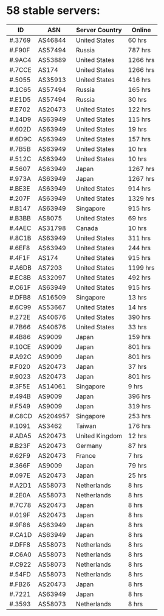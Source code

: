 # 58 stable servers:

| ID | ASN | Server Country | Online |
| ------ | ------ | ------ | ------ |
| #.3769 | AS46844 | United States | 60 hrs |
| #.F90F | AS57494 | Russia | 787 hrs |
| #.9AC4 | AS53889 | United States | 1266 hrs |
| #.7CCE | AS174 | United States | 1266 hrs |
| #.5055 | AS35913 | United States | 416 hrs |
| #.1C65 | AS57494 | Russia | 165 hrs |
| #.E1D5 | AS57494 | Russia | 30 hrs |
| #.E702 | AS20473 | United States | 122 hrs |
| #.14D9 | AS63949 | United States | 115 hrs |
| #.602D | AS63949 | United States | 19 hrs |
| #.6D9C | AS63949 | United States | 157 hrs |
| #.7B5B | AS63949 | United States | 10 hrs |
| #.512C | AS63949 | United States | 10 hrs |
| #.5607 | AS63949 | Japan | 1267 hrs |
| #.973A | AS63949 | Japan | 1267 hrs |
| #.BE3E | AS63949 | United States | 914 hrs |
| #.207F | AS63949 | United States | 1329 hrs |
| #.B147 | AS63949 | Singapore | 915 hrs |
| #.B3BB | AS8075 | United States | 69 hrs |
| #.4AEC | AS31798 | Canada | 10 hrs |
| #.8C1B | AS63949 | United States | 311 hrs |
| #.6EF8 | AS63949 | United States | 244 hrs |
| #.4F1F | AS174 | United States | 915 hrs |
| #.A6DB | AS7203 | United States | 1199 hrs |
| #.EC8B | AS32097 | United States | 492 hrs |
| #.C61F | AS63949 | United States | 915 hrs |
| #.DFB8 | AS16509 | Singapore | 13 hrs |
| #.6C99 | AS53667 | United States | 14 hrs |
| #.272E | AS40676 | United States | 390 hrs |
| #.7B66 | AS40676 | United States | 33 hrs |
| #.4B86 | AS9009 | Japan | 159 hrs |
| #.10CE | AS9009 | Japan | 801 hrs |
| #.A92C | AS9009 | Japan | 801 hrs |
| #.F020 | AS20473 | Japan | 37 hrs |
| #.9023 | AS20473 | Japan | 801 hrs |
| #.3F5E | AS14061 | Singapore | 9 hrs |
| #.494B | AS9009 | Japan | 396 hrs |
| #.F549 | AS9009 | Japan | 319 hrs |
| #.C8CD | AS204957 | Singapore | 253 hrs |
| #.1091 | AS3462 | Taiwan | 176 hrs |
| #.ADA5 | AS20473 | United Kingdom | 12 hrs |
| #.B23F | AS20473 | Germany | 87 hrs |
| #.62F9 | AS20473 | France | 7 hrs |
| #.366F | AS9009 | Japan | 79 hrs |
| #.097E | AS20473 | Japan | 25 hrs |
| #.A2D1 | AS58073 | Netherlands | 8 hrs |
| #.2E0A | AS58073 | Netherlands | 8 hrs |
| #.7C78 | AS20473 | Japan | 8 hrs |
| #.019F | AS20473 | Japan | 8 hrs |
| #.9F86 | AS63949 | Japan | 8 hrs |
| #.CA1D | AS63949 | Japan | 8 hrs |
| #.DFF8 | AS58073 | Netherlands | 8 hrs |
| #.C6A0 | AS58073 | Netherlands | 8 hrs |
| #.C922 | AS58073 | Netherlands | 8 hrs |
| #.54FD | AS58073 | Netherlands | 8 hrs |
| #.FB26 | AS20473 | Japan | 8 hrs |
| #.7221 | AS63949 | Japan | 8 hrs |
| #.3593 | AS58073 | Netherlands | 8 hrs |

